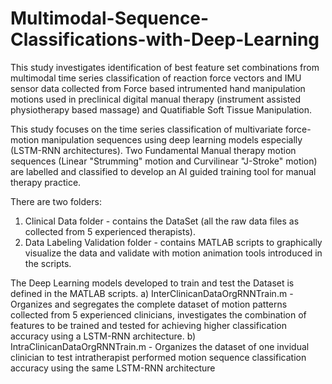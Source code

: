 # Multimodal-Sequence-Classifications-with-Deep-Learning
This study investigates identification of best feature set combinations from multimodal time series classification of reaction force vectors and IMU sensor data collected from Force based intrumented hand manipulation motions used in preclinical digital manual therapy (instrument assisted physiotherapy based massage) and Quatifiable Soft Tissue Manipulation.

This study focuses on the time series classification of multivariate force-motion manipulation sequences using deep learning models especially (LSTM-RNN architectures).
Two Fundamental Manual therapy motion sequences (Linear "Strumming" motion and Curvilinear "J-Stroke" motion) are labelled and classified to develop an AI guided training tool for manual therapy practice. 

There are two folders:
1) Clinical Data folder - contains the DataSet (all the raw data files as collected from 5 experienced therapists).
2) Data Labeling Validation folder - contains MATLAB scripts to graphically visualize the data and validate with motion animation tools introduced in the scripts.

The Deep Learning models developed to train and test the Dataset is defined in the MATLAB scripts.
a) InterClinicanDataOrgRNNTrain.m  - Organizes and segregates the complete dataset of motion patterns collected from 5 experienced clinicians, investigates the combination of features to be trained and tested for achieving higher classification accuracy using a LSTM-RNN architecture.
b) IntraClinicanDataOrgRNNTrain.m - Organizes the dataset of one invidual clinician to test intratherapist performed motion sequence classification accuracy using the same LSTM-RNN architecture  
